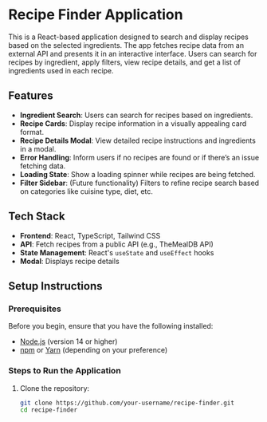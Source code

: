 # Recipe Finder Application

This is a React-based application designed to search and display recipes based on the selected ingredients. The app fetches recipe data from an external API and presents it in an interactive interface. Users can search for recipes by ingredient, apply filters, view recipe details, and get a list of ingredients used in each recipe.

## Features

- **Ingredient Search**: Users can search for recipes based on ingredients.
- **Recipe Cards**: Display recipe information in a visually appealing card format.
- **Recipe Details Modal**: View detailed recipe instructions and ingredients in a modal.
- **Error Handling**: Inform users if no recipes are found or if there’s an issue fetching data.
- **Loading State**: Show a loading spinner while recipes are being fetched.
- **Filter Sidebar**: (Future functionality) Filters to refine recipe search based on categories like cuisine type, diet, etc.

## Tech Stack

- **Frontend**: React, TypeScript, Tailwind CSS
- **API**: Fetch recipes from a public API (e.g., TheMealDB API)
- **State Management**: React's `useState` and `useEffect` hooks
- **Modal**: Displays recipe details

## Setup Instructions

### Prerequisites

Before you begin, ensure that you have the following installed:

- [Node.js](https://nodejs.org/) (version 14 or higher)
- [npm](https://www.npmjs.com/) or [Yarn](https://yarnpkg.com/) (depending on your preference)

### Steps to Run the Application

1. Clone the repository:

   ```bash
   git clone https://github.com/your-username/recipe-finder.git
   cd recipe-finder
